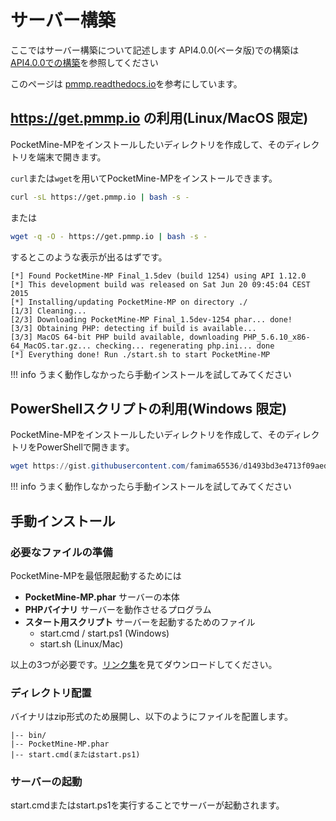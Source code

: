 # サーバー構築
ここではサーバー構築について記述します
API4.0.0(ベータ版)での構築は[API4.0.0での構築](./build-in-API4.html)を参照してください

このページは [pmmp.readthedocs.io](https://pmmp.readthedocs.io/en/rtfd/installation/requirements.html)を参考にしています。

## https://get.pmmp.io の利用(Linux/MacOS 限定)
PocketMine-MPをインストールしたいディレクトリを作成して、そのディレクトリを端末で開きます。

`curl`または`wget`を用いてPocketMine-MPをインストールできます。
```bash
curl -sL https://get.pmmp.io | bash -s -
```
または
```bash
wget -q -O - https://get.pmmp.io | bash -s -
```
するとこのような表示が出るはずです。
```
[*] Found PocketMine-MP Final_1.5dev (build 1254) using API 1.12.0
[*] This development build was released on Sat Jun 20 09:45:04 CEST 2015
[*] Installing/updating PocketMine-MP on directory ./
[1/3] Cleaning...
[2/3] Downloading PocketMine-MP Final_1.5dev-1254 phar... done!
[3/3] Obtaining PHP: detecting if build is available...
[3/3] MacOS 64-bit PHP build available, downloading PHP_5.6.10_x86-64_MacOS.tar.gz... checking... regenerating php.ini... done
[*] Everything done! Run ./start.sh to start PocketMine-MP
```
!!! info
    うまく動作しなかったら手動インストールを試してみてください

## PowerShellスクリプトの利用(Windows 限定)
PocketMine-MPをインストールしたいディレクトリを作成して、そのディレクトリをPowerShellで開きます。
```PowerShell
wget https://gist.githubusercontent.com/famima65536/d1493bd3e4713f09aed2c70e428a5064/raw/0935f747077fe3454b329801a93fe30bb1b55919/install.ps1 -OutFile temp-install.ps1; ./temp-install.ps1; Remove-Item temp-install.ps1
```

!!! info
    うまく動作しなかったら手動インストールを試してみてください

## 手動インストール
### 必要なファイルの準備
PocketMine-MPを最低限起動するためには

- **PocketMine-MP.phar** サーバーの本体
- **PHPバイナリ** サーバーを動作させるプログラム
- **スタート用スクリプト** サーバーを起動するためのファイル
    - start.cmd / start.ps1 (Windows)
    - start.sh (Linux/Mac)

以上の3つが必要です。[リンク集](/link.html)を見てダウンロードしてください。

### ディレクトリ配置
バイナリはzip形式のため展開し、以下のようにファイルを配置します。
```
|-- bin/
|-- PocketMine-MP.phar
|-- start.cmd(またはstart.ps1)
```

### サーバーの起動
start.cmdまたはstart.ps1を実行することでサーバーが起動されます。